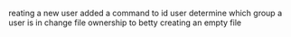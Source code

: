 reating a new user
added a command to id user
 determine which group a user is in
change file ownership to betty
creating an empty file
